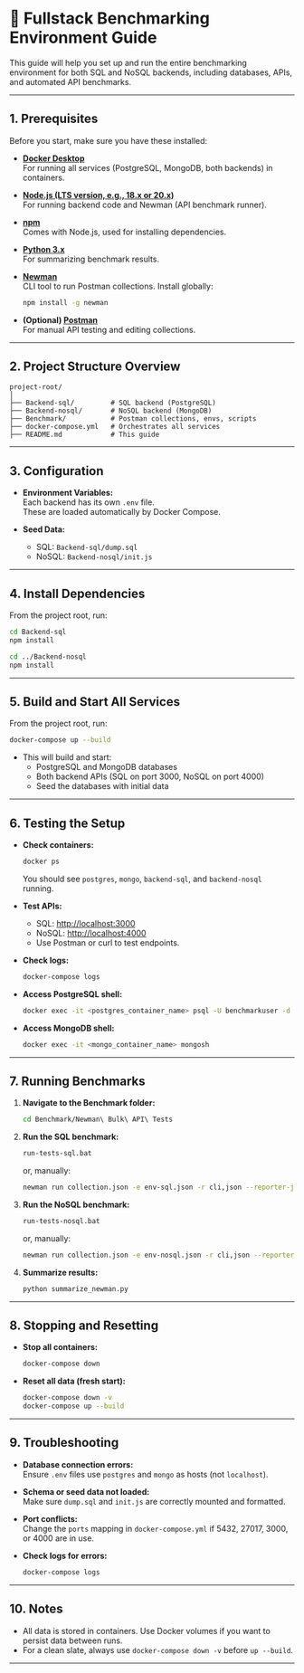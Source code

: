 # 🚀 Fullstack Benchmarking Environment Guide

This guide will help you set up and run the entire benchmarking environment for both SQL and NoSQL backends, including databases, APIs, and automated API benchmarks.

---

## 1. Prerequisites

Before you start, make sure you have these installed:

- **[Docker Desktop](https://www.docker.com/products/docker-desktop/)**  
  For running all services (PostgreSQL, MongoDB, both backends) in containers.

- **[Node.js (LTS version, e.g., 18.x or 20.x)](https://nodejs.org/)**  
  For running backend code and Newman (API benchmark runner).

- **[npm](https://www.npmjs.com/)**  
  Comes with Node.js, used for installing dependencies.

- **[Python 3.x](https://www.python.org/downloads/)**  
  For summarizing benchmark results.

- **[Newman](https://www.npmjs.com/package/newman)**  
  CLI tool to run Postman collections. Install globally:
  ```sh
  npm install -g newman
  ```

- **(Optional) [Postman](https://www.postman.com/downloads/)**  
  For manual API testing and editing collections.

---

## 2. Project Structure Overview

```
project-root/
│
├── Backend-sql/         # SQL backend (PostgreSQL)
├── Backend-nosql/       # NoSQL backend (MongoDB)
├── Benchmark/           # Postman collections, envs, scripts
├── docker-compose.yml   # Orchestrates all services
├── README.md            # This guide
```

---

## 3. Configuration

- **Environment Variables:**  
  Each backend has its own `.env` file.  
  These are loaded automatically by Docker Compose.

- **Seed Data:**  
  - SQL: `Backend-sql/dump.sql`
  - NoSQL: `Backend-nosql/init.js`

---

## 4. Install Dependencies

From the project root, run:

```sh
cd Backend-sql
npm install

cd ../Backend-nosql
npm install
```

---

## 5. Build and Start All Services

From the project root, run:

```sh
docker-compose up --build
```

- This will build and start:
  - PostgreSQL and MongoDB databases
  - Both backend APIs (SQL on port 3000, NoSQL on port 4000)
  - Seed the databases with initial data

---

## 6. Testing the Setup

- **Check containers:**  
  ```sh
  docker ps
  ```
  You should see `postgres`, `mongo`, `backend-sql`, and `backend-nosql` running.

- **Test APIs:**  
  - SQL: [http://localhost:3000](http://localhost:3000)
  - NoSQL: [http://localhost:4000](http://localhost:4000)
  - Use Postman or curl to test endpoints.

- **Check logs:**  
  ```sh
  docker-compose logs
  ```

- **Access PostgreSQL shell:**  
  ```sh
  docker exec -it <postgres_container_name> psql -U benchmarkuser -d benchmarkdb
  ```

- **Access MongoDB shell:**  
  ```sh
  docker exec -it <mongo_container_name> mongosh
  ```

---

## 7. Running Benchmarks

1. **Navigate to the Benchmark folder:**
   ```sh
   cd Benchmark/Newman\ Bulk\ API\ Tests
   ```

2. **Run the SQL benchmark:**
   ```sh
   run-tests-sql.bat
   ```
   or, manually:
   ```sh
   newman run collection.json -e env-sql.json -r cli,json --reporter-json-export sql_result.json
   ```

3. **Run the NoSQL benchmark:**
   ```sh
   run-tests-nosql.bat
   ```
   or, manually:
   ```sh
   newman run collection.json -e env-nosql.json -r cli,json --reporter-json-export nosql_result.json
   ```

4. **Summarize results:**
   ```sh
   python summarize_newman.py
   ```

---

## 8. Stopping and Resetting

- **Stop all containers:**
  ```sh
  docker-compose down
  ```

- **Reset all data (fresh start):**
  ```sh
  docker-compose down -v
  docker-compose up --build
  ```

---

## 9. Troubleshooting

- **Database connection errors:**  
  Ensure `.env` files use `postgres` and `mongo` as hosts (not `localhost`).

- **Schema or seed data not loaded:**  
  Make sure `dump.sql` and `init.js` are correctly mounted and formatted.

- **Port conflicts:**  
  Change the `ports` mapping in `docker-compose.yml` if 5432, 27017, 3000, or 4000 are in use.

- **Check logs for errors:**  
  ```sh
  docker-compose logs
  ```

---

## 10. Notes

- All data is stored in containers. Use Docker volumes if you want to persist data between runs.
- For a clean slate, always use `docker-compose down -v` before `up --build`.

---
